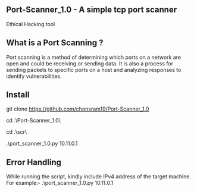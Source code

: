 ## Port-Scanner_1.0 - A simple tcp port scanner
Ethical Hacking tool

## What is a Port Scanning ?
Port scanning is a method of determining which ports on a network are open and could be receiving or sending data. It is also a process for sending packets to specific ports on a host and analyzing responses to identify vulnerabilities.

## Install

git clone https://github.com/chonsram19/Port-Scanner_1.0

cd .\Port-Scanner_1.0\

cd .\scr\

.\port_scanner_1.0.py 10.11.0.1

## Error Handling

While running the script, kindly include IPv4 address of the target machine.
For example:- .\port_scanner_1.0.py 10.11.0.1 <IPv4 of the target machine>
